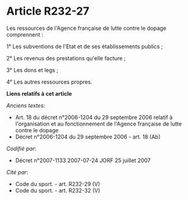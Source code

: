 # Article R232-27

Les ressources de l'Agence française de lutte contre le dopage comprennent :

1° Les subventions de l'Etat et de ses établissements publics ;

2° Les revenus des prestations qu'elle facture ;

3° Les dons et legs ;

4° Les autres ressources propres.

**Liens relatifs à cet article**

_Anciens textes_:

  - Art. 18 du décret n°2006-1204 du 29 septembre 2006 relatif à l'organisation et au fonctionnement de l'Agence française de lutte contre le dopage
  - Décret n°2006-1204 du 29 septembre 2006 - art. 18 (Ab)

_Codifié par_:

  - Décret n°2007-1133 2007-07-24 JORF 25 juillet 2007

_Cité par_:

  - Code du sport. - art. R232-29 (V)
  - Code du sport. - art. R232-32 (V)
